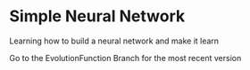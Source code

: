 # Simple Neural Network
 Learning how to build a neural network and make it learn

Go to the EvolutionFunction Branch for the most recent version
